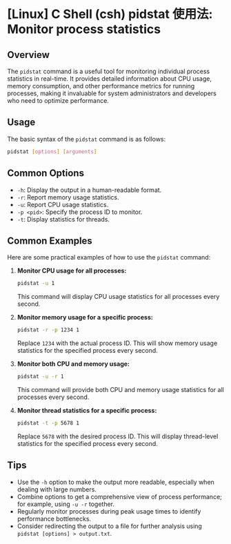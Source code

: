 # [Linux] C Shell (csh) pidstat 使用法: Monitor process statistics

## Overview
The `pidstat` command is a useful tool for monitoring individual process statistics in real-time. It provides detailed information about CPU usage, memory consumption, and other performance metrics for running processes, making it invaluable for system administrators and developers who need to optimize performance.

## Usage
The basic syntax of the `pidstat` command is as follows:

```bash
pidstat [options] [arguments]
```

## Common Options
- `-h`: Display the output in a human-readable format.
- `-r`: Report memory usage statistics.
- `-u`: Report CPU usage statistics.
- `-p <pid>`: Specify the process ID to monitor.
- `-t`: Display statistics for threads.

## Common Examples
Here are some practical examples of how to use the `pidstat` command:

1. **Monitor CPU usage for all processes:**
   ```bash
   pidstat -u 1
   ```
   This command will display CPU usage statistics for all processes every second.

2. **Monitor memory usage for a specific process:**
   ```bash
   pidstat -r -p 1234 1
   ```
   Replace `1234` with the actual process ID. This will show memory usage statistics for the specified process every second.

3. **Monitor both CPU and memory usage:**
   ```bash
   pidstat -u -r 1
   ```
   This command will provide both CPU and memory usage statistics for all processes every second.

4. **Monitor thread statistics for a specific process:**
   ```bash
   pidstat -t -p 5678 1
   ```
   Replace `5678` with the desired process ID. This will display thread-level statistics for the specified process every second.

## Tips
- Use the `-h` option to make the output more readable, especially when dealing with large numbers.
- Combine options to get a comprehensive view of process performance; for example, using `-u -r` together.
- Regularly monitor processes during peak usage times to identify performance bottlenecks.
- Consider redirecting the output to a file for further analysis using `pidstat [options] > output.txt`.